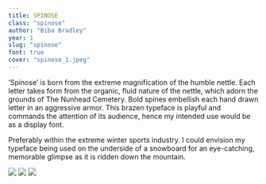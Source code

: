 ```yaml
---
title: SPINOSE
class: "spinose"
author: "Biba Bradley"
year: 1
slug: "spinose"
font: true
cover: "spinose_1.jpeg"
---
```


‘Spinose’ is born from the extreme magnification of the humble nettle. Each letter takes form from the organic, fluid nature of the nettle, which adorn the grounds of The Nunhead Cemetery. Bold spines embellish each hand drawn letter in an aggressive armor. This brazen typeface is playful and commands the attention of its audience, hence my intended use would be as a display font.

Preferably within the extreme winter sports industry. I could envision my typeface being used on the underside of a snowboard for an eye-catching, memorable glimpse as it is ridden down the mountain.

![](/images/spinose_1.jpeg)
![](/images/spinose_2.jpeg)
![](/images/spinose_3.jpeg)

